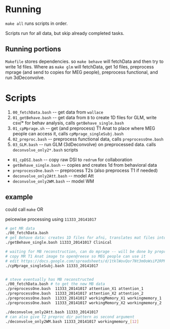 # Running
`make all` runs scripts in order. 

Scripts run for all data, but skip already completed tasks.

## Running portions
`Makefile` stores dependencies. so `make behave` will fetchData and then try to write 1d files. Where as `make glm` will fetchData, get 1d files, preprocess mprage (and send to copies for MEG people), preprocess functional, and run 3dDeconvolve.

# Scripts
 1. `00_fetchData.bash` -- get data from `wallace`
 1. `01_getBehave.bash` -- get data from `B` to create 1D files for GLM, write csv/\* for behav analysis, calls `getBehave_single.bash`
 1. `01_cpMprage.sh`    -- get (and preprocess) T1 Anat to place where MEG people can access it, calls `cpMprage_singleSubj.bash`
 1. `02_preproc.bash`   -- preprocess functional data, calls `preprocessOne.bash`
 1. `03_GLM.bash`       -- run GLM (3dDeconvolve) on preprocessed data. calls `deconvolve_only2*.bash` scripts

 * `01_cpDSI.bash`             -- copy raw DSI to `redrum` for collaboration
 * `getBehave_single.bash`     -- copies and creates 1d from behavioral data
 * `preprocessOne.bash`        -- preprocess T2s (also preprocess T1 if needed) 
 * `deconvolve_only2Att.bash`  -- model Att 
 * `deconvolve_only2WM.bash`   -- model WM 

## example
could call `make` OR

peicewise processing using `11333_20141017`
```bash
# get MR data
./00_fetchData.bash
# get Behave data: creates 1D files for afni, translates mat files into CSVs for behav inspection
./getBehave_single.bash 11333_20141017 Clinical

# waiting for MB reconstruction, can do mprage -- will be done by preprocessOne.bash if not done here
# copy MR T1 Anat image to open@reese so MEG people can use it
# edit https://docs.google.com/spreadsheets/d/1tklWovQor7Nt3m0oWsiP2RPRwDauIS8QUtY4la2kHac/edit
./cpMprage_singleSubj.bash 11333_20141017


# steve eventually has MB reconstructed
./00_fetchData.bash # to get the new MB data
./preprocessOne.bash  11333_20141017 attention_X1 attention_1
./preprocessOne.bash  11333_20141017 attention_X2 attention_2
./preprocessOne.bash  11333_20141017 workingMemory_X1 workingmemory_1
./preprocessOne.bash  11333_20141017 workingMemory_X2 workingmemory_2

./deconvolve_only2Att.bash 11333_20141017 
# can also give T2 preproc dir pattern as second argument 
./deconvolve_only2WM.bash 11333_20141017 workingmemory_[12]

```

